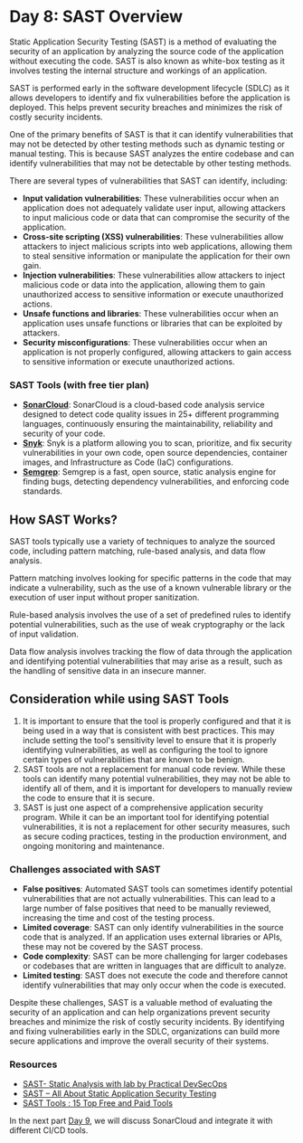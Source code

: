   # Day 8: SAST Overview

Static Application Security Testing (SAST) is a method of evaluating the security of an application by analyzing the source code of the application without executing the code. SAST is also known as white-box testing as it involves testing the internal structure and workings of an application.

SAST is performed early in the software development lifecycle (SDLC) as it allows developers to identify and fix vulnerabilities before the application is deployed. This helps prevent security breaches and minimizes the risk of costly security incidents.

One of the primary benefits of SAST is that it can identify vulnerabilities that may not be detected by other testing methods such as dynamic testing or manual testing. This is because SAST analyzes the entire codebase and can identify vulnerabilities that may not be detectable by other testing methods.

There are several types of vulnerabilities that SAST can identify, including:

- **Input validation vulnerabilities**: These vulnerabilities occur when an application does not adequately validate user input, allowing attackers to input malicious code or data that can compromise the security of the application.
- **Cross-site scripting (XSS) vulnerabilities**: These vulnerabilities allow attackers to inject malicious scripts into web applications, allowing them to steal sensitive information or manipulate the application for their own gain.
- **Injection vulnerabilities**: These vulnerabilities allow attackers to inject malicious code or data into the application, allowing them to gain unauthorized access to sensitive information or execute unauthorized actions.
- **Unsafe functions and libraries**: These vulnerabilities occur when an application uses unsafe functions or libraries that can be exploited by attackers.
- **Security misconfigurations**: These vulnerabilities occur when an application is not properly configured, allowing attackers to gain access to sensitive information or execute unauthorized actions.

### SAST Tools (with free tier plan)

- **[SonarCloud](https://www.sonarsource.com/products/sonarcloud/)**: SonarCloud is a cloud-based code analysis service designed to detect code quality issues in 25+ different programming languages, continuously ensuring the maintainability, reliability and security of your code.
- **[Snyk](https://snyk.io/)**: Snyk is a platform allowing you to scan, prioritize, and fix security vulnerabilities in your own code, open source dependencies, container images, and Infrastructure as Code (IaC) configurations.
- **[Semgrep](https://semgrep.dev/)**: Semgrep is a fast, open source, static analysis engine for finding bugs, detecting dependency vulnerabilities, and enforcing code standards.

## How SAST Works?

SAST tools typically use a variety of techniques to analyze the sourced code, including pattern matching, rule-based analysis, and data flow analysis. 

Pattern matching involves looking for specific patterns in the code that may indicate a vulnerability, such as the use of a known vulnerable library or the execution of user input without proper sanitization. 

Rule-based analysis involves the use of a set of predefined rules to identify potential vulnerabilities, such as the use of weak cryptography or the lack of input validation. 

Data flow analysis involves tracking the flow of data through the application and identifying potential vulnerabilities that may arise as a result, such as the handling of sensitive data in an insecure manner.

## Consideration while using SAST Tools

1. It is important to ensure that the tool is properly configured and that it is being used in a way that is consistent with best practices. This may include setting the tool's sensitivity level to ensure that it is properly identifying vulnerabilities, as well as configuring the tool to ignore certain types of vulnerabilities that are known to be benign.
2. SAST tools are not a replacement for manual code review. While these tools can identify many potential vulnerabilities, they may not be able to identify all of them, and it is important for developers to manually review the code to ensure that it is secure.
3. SAST is just one aspect of a comprehensive application security program. While it can be an important tool for identifying potential vulnerabilities, it is not a replacement for other security measures, such as secure coding practices, testing in the production environment, and ongoing monitoring and maintenance.

### Challenges associated with SAST

- **False positives**: Automated SAST tools can sometimes identify potential vulnerabilities that are not actually vulnerabilities. This can lead to a large number of false positives that need to be manually reviewed, increasing the time and cost of the testing process.
- **Limited coverage**: SAST can only identify vulnerabilities in the source code that is analyzed. If an application uses external libraries or APIs, these may not be covered by the SAST process.
- **Code complexity**: SAST can be more challenging for larger codebases or codebases that are written in languages that are difficult to analyze.
- **Limited testing**: SAST does not execute the code and therefore cannot identify vulnerabilities that may only occur when the code is executed.

Despite these challenges, SAST is a valuable method of evaluating the security of an application and can help organizations prevent security breaches and minimize the risk of costly security incidents. By identifying and fixing vulnerabilities early in the SDLC, organizations can build more secure applications and improve the overall security of their systems.

### Resources

- [SAST- Static Analysis with lab by Practical DevSecOps](https://www.youtube.com/watch?v=h37zp5g5tO4)
- [SAST – All About Static Application Security Testing](https://www.mend.io/resources/blog/sast-static-application-security-testing/)
- [SAST Tools : 15 Top Free and Paid Tools](https://www.appsecsanta.com/sast-tools)

In the next part [Day 9](day09.md), we will discuss SonarCloud and integrate it with different CI/CD tools.
